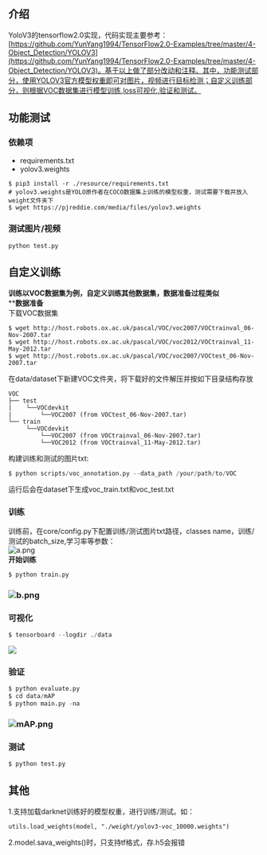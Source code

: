 ## 介绍
YoloV3的tensorflow2.0实现，代码实现主要参考：[https://github.com/YunYang1994/TensorFlow2.0-Examples/tree/master/4-Object_Detection/YOLOV3](https://github.com/YunYang1994/TensorFlow2.0-Examples/tree/master/4-Object_Detection/YOLOV3)。基于以上做了部分改动和注释。其中，功能测试部分，使用YOLOV3官方模型权重即可对图片，视频进行目标检测；自定义训练部分，则根据VOC数据集进行模型训练,loss可视化,验证和测试。
## 功能测试
### 依赖项

- requirements.txt
- yolov3.weights
```
$ pip3 install -r ./resource/requirements.txt
# yolov3.weights是YOLO原作者在COCO数据集上训练的模型权重，测试需要下载并放入weight文件夹下
$ wget https://pjreddie.com/media/files/yolov3.weights
```
### 测试图片/视频
```
python test.py
```
## 自定义训练
**训练以VOC数据集为例，自定义训练其他数据集，数据准备过程类似**<br />****数据准备**<br />下载VOC数据集
```shell
$ wget http://host.robots.ox.ac.uk/pascal/VOC/voc2007/VOCtrainval_06-Nov-2007.tar
$ wget http://host.robots.ox.ac.uk/pascal/VOC/voc2012/VOCtrainval_11-May-2012.tar
$ wget http://host.robots.ox.ac.uk/pascal/VOC/voc2007/VOCtest_06-Nov-2007.tar
```
在data/dataset下新建VOC文件夹，将下载好的文件解压并按如下目录结构存放
```
VOC 
├── test
|    └──VOCdevkit
|        └──VOC2007 (from VOCtest_06-Nov-2007.tar)
└── train
     └──VOCdevkit
         └──VOC2007 (from VOCtrainval_06-Nov-2007.tar)
         └──VOC2012 (from VOCtrainval_11-May-2012.tar)
```
构建训练和测试的图片txt:
```python
$ python scripts/voc_annotation.py --data_path /your/path/to/VOC
```
运行后会在dataset下生成voc_train.txt和voc_test.txt
### 训练
训练前，在core/config.py下配置训练/测试图片txt路径，classes name，训练/测试的batch_size,学习率等参数：<br />![a.png](https://cdn.nlark.com/yuque/0/2020/png/216914/1584602602308-7f1668b2-bb00-4938-aa18-829e490ce90b.png#align=left&display=inline&height=878&name=a.png&originHeight=878&originWidth=1017&size=149383&status=done&style=none&width=1017)<br />**开始训练**
```python
$ python train.py
```
### ![b.png](https://cdn.nlark.com/yuque/0/2020/png/216914/1584602823582-e2e10c80-c3a5-4484-b75d-ee2d3a127e7e.png#align=left&display=inline&height=480&name=b.png&originHeight=480&originWidth=843&size=618421&status=done&style=none&width=843)
### 可视化
```python
$ tensorboard --logdir ./data
```
[![](https://cdn.nlark.com/yuque/0/2020/png/216914/1584600969598-856a0735-e00d-48f3-9256-02577d22b7ef.png#align=left&display=inline&height=297&originHeight=297&originWidth=1371&size=0&status=done&style=none&width=1371)](https://user-images.githubusercontent.com/30433053/68088727-db5a6b00-fe9c-11e9-91d6-555b1089b450.png)
### 验证
```python
$ python evaluate.py
$ cd data/mAP
$ python main.py -na
```
### ![mAP.png](https://cdn.nlark.com/yuque/0/2020/png/216914/1584603544557-fbf307be-e9b1-456e-9cbb-66caf36c56e6.png#align=left&display=inline&height=470&name=mAP.png&originHeight=470&originWidth=815&size=49656&status=done&style=none&width=815)
### 测试
```python
$ python test.py
```

## 其他
1.支持加载darknet训练好的模型权重，进行训练/测试。如：
```shell
utils.load_weights(model, "./weight/yolov3-voc_10000.weights")
```
2.model.sava_weights()时，只支持tf格式，存.h5会报错
